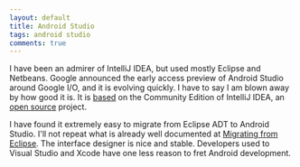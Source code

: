```yaml
---
layout: default
title: Android Studio
tags: android studio
comments: true
---
```


I have been an admirer of IntelliJ IDEA, but used mostly Eclipse and Netbeans. Google announced the early access preview of Android Studio around Google I/O, and it is evolving quickly. I have to say I am blown away by how good it is. It is [based](http://blog.jetbrains.com/blog/2013/05/15/intellij-idea-is-the-base-for-android-studio-the-new-ide-for-android-developers/) on the Community Edition of IntelliJ IDEA, an [open source](https://github.com/JetBrains/intellij-community) project.

I have found it extremely easy to migrate from Eclipse ADT to Android Studio. I'll not repeat what is already well documented at [Migrating from Eclipse](https://developer.android.com/studio/intro/migrate.html). The interface designer is nice and stable. Developers used to Visual Studio and Xcode have one less reason to fret Android development.
